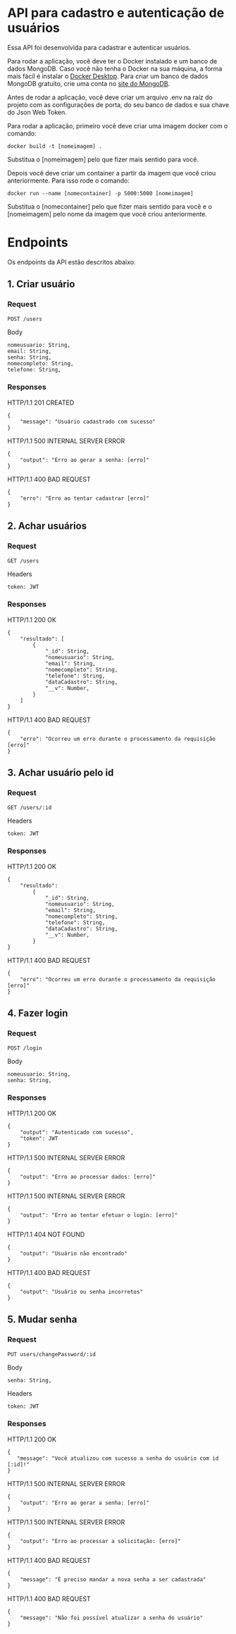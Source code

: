 # API para cadastro e autenticação de usuários

Essa API foi desenvolvida para cadastrar e autenticar usuários.

Para rodar a aplicação, você deve ter o Docker instalado e um banco de dados MongoDB. Caso você não tenha o Docker na sua máquina, a forma mais fácil é instalar o [Docker Desktop](https://docs.docker.com/desktop/). Para criar um banco de dados MongoDB gratuito, crie uma conta no [site do MongoDB](https://www.mongodb.com/).

Antes de rodar a aplicação, você deve criar um arquivo .env na raíz do projeto com as configurações de porta, do seu banco de dados e sua chave do Json Web Token.

Para rodar a aplicação, primeiro você deve criar uma imagem docker com o comando:

    docker build -t [nomeimagem] .

Substitua o [nomeimagem] pelo que fizer mais sentido para você.

Depois você deve criar um container a partir da imagem que você criou anteriormente. Para isso rode o comando:

    docker run --name [nomecontainer] -p 5000:5000 [nomeimagem]

Substitua o [nomecontainer] pelo que fizer mais sentido para você e o [nomeimagem] pelo nome da imagem que você criou anteriormente.

# Endpoints

Os endpoints da API estão descritos abaixo.

## 1. Criar usuário

### Request

`POST /users`

Body

    nomeusuario: String,
    email: String,
    senha: String,
    nomecompleto: String,
    telefone: String,

### Responses

HTTP/1.1 201 CREATED

    {
        "message": "Usuário cadastrado com sucesso"
    }

HTTP/1.1 500 INTERNAL SERVER ERROR

    {
        "output": "Erro ao gerar a senha: [erro]"
    }

HTTP/1.1 400 BAD REQUEST

    {
        "erro": "Erro ao tentar cadastrar [erro]"
    }

## 2. Achar usuários

### Request

`GET /users`

Headers

    token: JWT

### Responses

HTTP/1.1 200 OK

    {
        "resultado": [
            {
                "_id": String,
                "nomeusuario": String,
                "email": String,
                "nomecompleto": String,
                "telefone": String,
                "dataCadastro": String,
                "__v": Number,
            }
        ]
    }

HTTP/1.1 400 BAD REQUEST

    {
        "erro": "Ocorreu um erro durante o processamento da requisição [erro]"
    }

## 3. Achar usuário pelo id

### Request

`GET /users/:id`

Headers

    token: JWT

### Responses

HTTP/1.1 200 OK

    {
        "resultado":
            {
                "_id": String,
                "nomeusuario": String,
                "email": String,
                "nomecompleto": String,
                "telefone": String,
                "dataCadastro": String,
                "__v": Number,
            }
    }

HTTP/1.1 400 BAD REQUEST

    {
        "erro": "Ocorreu um erro durante o processamento da requisição [erro]"
    }

## 4. Fazer login

### Request

`POST /login`

Body

    nomeusuario: String,
    senha: String,

### Responses

HTTP/1.1 200 OK

    {
        "output": "Autenticado com sucesso",
        "token": JWT
    }

HTTP/1.1 500 INTERNAL SERVER ERROR

    {
        "output": "Erro ao processar dados: [erro]"
    }

HTTP/1.1 500 INTERNAL SERVER ERROR

    {
        "output": "Erro ao tentar efetuar o login: [erro]"
    }

HTTP/1.1 404 NOT FOUND

    {
        "output": "Usuário não encontrado"
    }

HTTP/1.1 400 BAD REQUEST

    {
        "output": "Usuário ou senha incorretos"
    }

## 5. Mudar senha

### Request

`PUT users/changePassword/:id`

Body

    senha: String,

Headers

    token: JWT

### Responses

HTTP/1.1 200 OK

    {
       "message": "Você atualizou com sucesso a senha do usuário com id [:id]!"
    }

HTTP/1.1 500 INTERNAL SERVER ERROR

    {
        "output": "Erro ao gerar a senha: [erro]"
    }

HTTP/1.1 500 INTERNAL SERVER ERROR

    {
        "output": "Erro ao processar a solicitação: [erro]"
    }

HTTP/1.1 400 BAD REQUEST

    {
        "message": "É preciso mandar a nova senha a ser cadastrada"
    }

HTTP/1.1 400 BAD REQUEST

    {
        "message": "Não foi possível atualizar a senha do usuário"
    }
